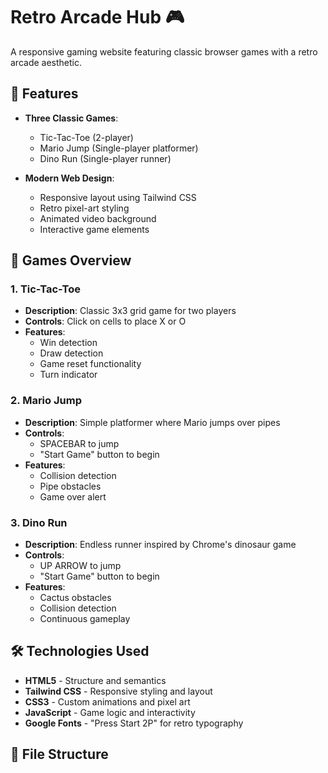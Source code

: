 # Retro Arcade Hub 🎮

A responsive gaming website featuring classic browser games with a retro arcade aesthetic.

## 🌟 Features

- **Three Classic Games**:
  - Tic-Tac-Toe (2-player)
  - Mario Jump (Single-player platformer)
  - Dino Run (Single-player runner)

- **Modern Web Design**:
  - Responsive layout using Tailwind CSS
  - Retro pixel-art styling
  - Animated video background
  - Interactive game elements

## 🎯 Games Overview

### 1. Tic-Tac-Toe
- **Description**: Classic 3x3 grid game for two players
- **Controls**: Click on cells to place X or O
- **Features**:
  - Win detection
  - Draw detection
  - Game reset functionality
  - Turn indicator

### 2. Mario Jump
- **Description**: Simple platformer where Mario jumps over pipes
- **Controls**: 
  - SPACEBAR to jump
  - "Start Game" button to begin
- **Features**:
  - Collision detection
  - Pipe obstacles
  - Game over alert

### 3. Dino Run
- **Description**: Endless runner inspired by Chrome's dinosaur game
- **Controls**:
  - UP ARROW to jump
  - "Start Game" button to begin
- **Features**:
  - Cactus obstacles
  - Collision detection
  - Continuous gameplay

## 🛠️ Technologies Used

- **HTML5** - Structure and semantics
- **Tailwind CSS** - Responsive styling and layout
- **CSS3** - Custom animations and pixel art
- **JavaScript** - Game logic and interactivity
- **Google Fonts** - "Press Start 2P" for retro typography

## 📁 File Structure
